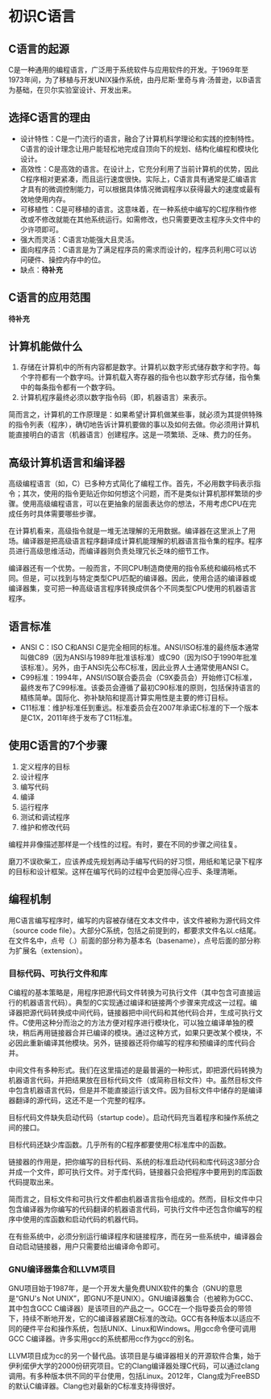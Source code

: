 # 初识C语言

## C语言的起源

C是一种通用的编程语言，广泛用于系统软件与应用软件的开发。于1969年至1973年间，为了移植与开发UNIX操作系统，由丹尼斯·里奇与肯·汤普逊，以B语言为基础，在贝尔实验室设计、开发出来。

## 选择C语言的理由

* 设计特性：C是一门流行的语言，融合了计算机科学理论和实践的控制特性。C语言的设计理念让用户能轻松地完成自顶向下的规划、结构化编程和模块化设计。
* 高效性：C是高效的语言。在设计上，它充分利用了当前计算机的优势，因此C程序相对更紧凑，而且运行速度很快。实际上，C语言具有通常是汇编语言才具有的微调控制能力，可以根据具体情况微调程序以获得最大的速度或最有效地使用内存。
* 可移植性：C是可移植的语言。这意味着，在一种系统中编写的C程序稍作修改或不修改就能在其他系统运行。如需修改，也只需要更改主程序头文件中的少许项即可。
* 强大而灵活：C语言功能强大且灵活。
* 面向程序员：C语言是为了满足程序员的需求而设计的，程序员利用C可以访问硬件、操控内存中的位。
* 缺点：**待补充**

## C语言的应用范围

**待补充**

## 计算机能做什么

1. 存储在计算机中的所有内容都是数字。计算机以数字形式储存数字和字符。每个字符都有一个数字吗。计算机载入寄存器的指令也以数字形式存储，指令集中的每条指令都有一个数字码。
2. 计算机程序最终必须以数字指令码（即，机器语言）来表示。

简而言之，计算机的工作原理是：如果希望计算机做某些事，就必须为其提供特殊的指令列表（程序），确切地告诉计算机要做的事以及如何去做。你必须用计算机能直接明白的语言（机器语言）创建程序。这是一项繁琐、乏味、费力的任务。

## 高级计算机语言和编译器

高级编程语言（如，C）已多种方式简化了编程工作。首先，不必用数字码表示指令；其次，使用的指令更贴近你如何想这个问题，而不是类似计算机那样繁琐的步骤。使用高级编程语言，可以在更抽象的层面表达你的想法，不用考虑CPU在完成任务时具体需要哪些步骤。

在计算机看来，高级指令就是一堆无法理解的无用数据。编译器在这里派上了用场。编译器是把高级语言程序翻译成计算机能理解的机器语言指令集的程序。程序员进行高级思维活动，而编译器则负责处理冗长乏味的细节工作。

编译器还有一个优势。一般而言，不同CPU制造商使用的指令系统和编码格式不同。但是，可以找到与特定类型CPU匹配的编译器。因此，使用合适的编译器或编译器集，变可把一种高级语言程序转换成供各个不同类型CPU使用的机器语言程序。

## 语言标准

* ANSI C：ISO C和ANSI C是完全相同的标准。ANSI/ISO标准的最终版本通常叫做C89（因为ANSI与1989年批准该标准）或C90（因为ISO于1990年批准该标准）。另外，由于ANSI先公布C标准，因此业界人士通常使用ANSI C。
* C99标准：1994年，ANSI/ISO联合委员会（C9X委员会）开始修订C标准，最终发布了C99标准。该委员会遵循了最初C90标准的原则，包括保持语言的精练简单。国际化、弥补缺陷和提高计算实用性是主要的修订目标。
* C11标准：维护标准任到重远。标准委员会在2007年承诺C标准的下一个版本是C1X，2011年终于发布了C11标准。

## 使用C语言的7个步骤

1. 定义程序的目标
2. 设计程序
3. 编写代码
4. 编译
5. 运行程序
6. 测试和调试程序
7. 维护和修改代码

编程并非像描述那样是一个线性的过程。有时，要在不同的步骤之间往复。

磨刀不误砍柴工，应该养成先规划再动手编写代码的好习惯，用纸和笔记录下程序的目标和设计框架。这样在编写代码的过程中会更加得心应手、条理清晰。

## 编程机制

用C语言编写程序时，编写的内容被存储在文本文件中，该文件被称为源代码文件（source code file）。大部分C系统，包括之前提到的，都要求文件名以.c结尾。在文件名中，点号（.）前面的部分称为基本名（basename），点号后面的部分称为扩展名（extension）。

### 目标代码、可执行文件和库

C编程的基本策略是，用程序把源代码文件转换为可执行文件（其中包含可直接运行的机器语言代码）。典型的C实现通过编译和链接两个步骤来完成这一过程。编译器把源代码转换成中间代码，链接器把中间代码和其他代码合并，生成可执行文件。C使用这种分而治之的方法方便对程序进行模块化，可以独立编译单独的模块，稍后再用链接器合并已编译的模块。通过这种方式，如果只更改某个模块，不必因此重新编译其他模块。另外，链接器还将你编写的程序和预编译的库代码合并。

中间文件有多种形式。我们在这里描述的是最普遍的一种形式，即把源代码转换为机器语言代码，并把结果放在目标代码文件（或简称目标文件）中。虽然目标文件中包含机器语言代码，但是并不能直接运行该文件。因为目标文件中储存的是编译器翻译的源代码，这还不是一个完整的程序。

目标代码文件缺失启动代码（startup code）。启动代码充当着程序和操作系统之间的接口。

目标代码还缺少库函数。几乎所有的C程序都要使用C标准库中的函数。

链接器的作用是，把你编写的目标代码、系统的标准启动代码和库代码这3部分合并成一个文件，即可执行文件。对于库代码，链接器只会把程序中要用到的库函数代码提取出来。

简而言之，目标文件和可执行文件都由机器语言指令组成的。然而，目标文件中只包含编译器为你编写的代码翻译的机器语言代码，可执行文件中还包含你编写的程序中使用的库函数和启动代码的机器代码。

在有些系统中，必须分别运行编译程序和链接程序，而在另一些系统中，编译器会自动启动链接器，用户只需要给出编译命令即可。

### GNU编译器集合和LLVM项目

GNU项目始于1987年，是一个开发大量免费UNIX软件的集合（GNU的意思是“GNU's Not UNIX”，即GNU不是UNIX）。GNU编译器集合（也被称为GCC、其中包含GCC C编译器）是该项目的产品之一。GCC在一个指导委员会的带领下，持续不断地开发，它的C编译器紧跟C标准的改动。GCC有各种版本以适应不同的硬件平台和操作系统，包括UNIX、Linux和Windows。用gcc命令便可调用GCC C编译器。许多实用gcc的系统都用cc作为gcc的别名。

LLVM项目成为cc的另一个替代品。该项目是与编译器相关的开源软件合集，始于伊利偌伊大学的2000份研究项目。它的Clang编译器处理C代码，可以通过clang调用。有多种版本供不同的平台使用，包括Linux。2012年，Clang成为FreeBSD的默认C编译器。Clang也对最新的C标准支持得很好。


